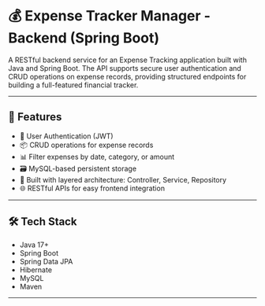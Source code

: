 # 💰 Expense Tracker Manager - Backend (Spring Boot)

A RESTful backend service for an Expense Tracking application built with Java and Spring Boot. The API supports secure user authentication and CRUD operations on expense records, providing structured endpoints for building a full-featured financial tracker.

---

## 🚀 Features

- 🔐 User Authentication (JWT)
- 📦 CRUD operations for expense records
- 📊 Filter expenses by date, category, or amount
- 🗃️ MySQL-based persistent storage
- 🔧 Built with layered architecture: Controller, Service, Repository
- 🌐 RESTful APIs for easy frontend integration

---

## 🛠️ Tech Stack

- Java 17+
- Spring Boot
- Spring Data JPA
- Hibernate
- MySQL
- Maven

---
